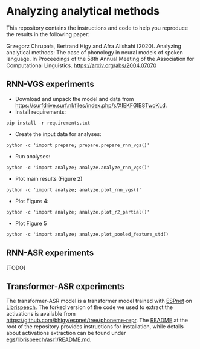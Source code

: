# Analyzing analytical methods

This repository contains the instructions and code to help you reproduce the results in the following paper:

Grzegorz Chrupała, Bertrand Higy and Afra Alishahi (2020). Analyzing analytical methods: The case of phonology in neural models of spoken language. In Proceedings of the 58th Annual Meeting of the Association for Computational Linguistics.
https://arxiv.org/abs/2004.07070

## RNN-VGS experiments

- Download and unpack the  model and data from https://surfdrive.surf.nl/files/index.php/s/XIEKFGIB8TwoKLd.
- Install requirements:
```
pip install -r requirements.txt
```
- Create the input data for analyses:
```
python -c 'import prepare; prepare.prepare_rnn_vgs()'
```
- Run analyses:
```
python -c 'import analyze; analyze.analyze_rnn_vgs()'
```
- Plot main results (Figure 2)
```
python -c 'import analyze; analyze.plot_rnn_vgs()'
```
- Plot Figure 4:
```
python -c 'import analyze; analyze.plot_r2_partial()'

```
- Plot Figure 5
```
python -c 'import analyze; analyze.plot_pooled_feature_std()
```

## RNN-ASR experiments
[TODO]

## Transformer-ASR experiments

The transformer-ASR model is a transformer model trained with
[ESPnet](https://github.com/espnet/espnet) on
[Librispeech](http://www.openslr.org/12/). The forked version of the code we
used to extract the activations is available from https://github.com/bhigy/espnet/tree/phoneme-repr. The
[README](https://github.com/bhigy/espnet/blob/phoneme-repr/README.md) at the
root of the repository provides instructions for installation, while details about
activations extraction can be found under
[egs/librispeech/asr1/README.md](https://github.com/bhigy/espnet/blob/phoneme-repr/egs/librispeech/asr1/README.md).

